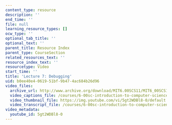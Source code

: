 ```yaml
---
content_type: resource
description: ''
end_time: ''
file: null
learning_resource_types: []
ocw_type: ''
optional_tab_title: ''
optional_text: ''
parent_title: Resource Index
parent_type: CourseSection
related_resources_text: ''
resource_index_text: ''
resourcetype: Video
start_time: ''
title: 'Lecture 7: Debugging'
uid: b0ee40e4-0619-51bf-9b47-4ac684b26d96
video_files:
  archive_url: http://www.archive.org/download/MIT6.00SCS11/MIT6_00SCS11_lec07_300k.mp4
  video_captions_file: /courses/6-00sc-introduction-to-computer-science-and-programming-spring-2011/d8f57434d1c75ea6a776620fae9d2c77_5gt2WDBl8-0.vtt
  video_thumbnail_file: https://img.youtube.com/vi/5gt2WDBl8-0/default.jpg
  video_transcript_file: /courses/6-00sc-introduction-to-computer-science-and-programming-spring-2011/92d2c2a398fa2a63eb99912e9a432bee_5gt2WDBl8-0.pdf
video_metadata:
  youtube_id: 5gt2WDBl8-0
---
```

